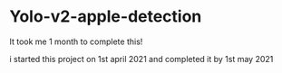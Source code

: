# Yolo-v2-apple-detection

It took me 1 month to complete this!

i started this project on 1st april 2021
and completed it by 1st may 2021

